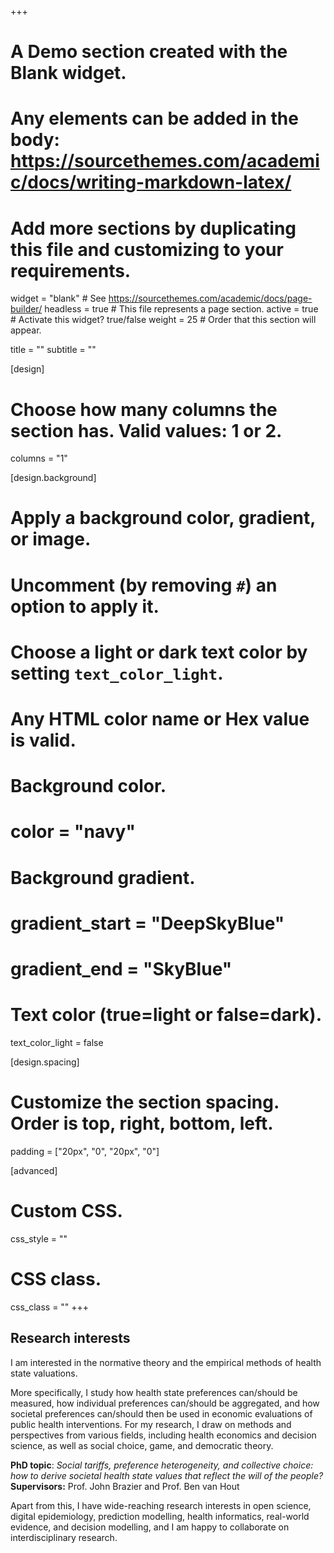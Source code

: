 +++
# A Demo section created with the Blank widget.
# Any elements can be added in the body: https://sourcethemes.com/academic/docs/writing-markdown-latex/
# Add more sections by duplicating this file and customizing to your requirements.

widget = "blank"  # See https://sourcethemes.com/academic/docs/page-builder/
headless = true  # This file represents a page section.
active = true  # Activate this widget? true/false
weight = 25  # Order that this section will appear.

title = ""
subtitle = ""

[design]
  # Choose how many columns the section has. Valid values: 1 or 2.
  columns = "1"

[design.background]
  # Apply a background color, gradient, or image.
  #   Uncomment (by removing `#`) an option to apply it.
  #   Choose a light or dark text color by setting `text_color_light`.
  #   Any HTML color name or Hex value is valid.

  # Background color.
  # color = "navy"
  
  # Background gradient.
  # gradient_start = "DeepSkyBlue"
  # gradient_end = "SkyBlue"
  
  # Text color (true=light or false=dark).
  text_color_light = false

[design.spacing]
  # Customize the section spacing. Order is top, right, bottom, left.
  padding = ["20px", "0", "20px", "0"]

[advanced]
 # Custom CSS. 
 css_style = ""
 
 # CSS class.
 css_class = ""
+++

##  Research interests

  I am interested in the normative theory and the empirical methods of health state valuations.
  
  More specifically, I study how health state preferences can/should be measured, how individual preferences can/should be aggregated, and how societal preferences can/should then be used in economic evaluations of public health interventions. For my research, I draw on methods and perspectives from various fields, including health economics and decision science, as well as social choice, game, and democratic theory. 
  
  __PhD topic__: *Social tariffs, preference heterogeneity, and collective choice: how to derive societal health state values that reflect the will of the people?*   
  __Supervisors:__ Prof. John Brazier and Prof. Ben van Hout

  Apart from this, I have wide-reaching research interests in open science, digital epidemiology, prediction modelling, health informatics, real-world evidence, and decision modelling, and I am happy to collaborate on interdisciplinary research.
  
